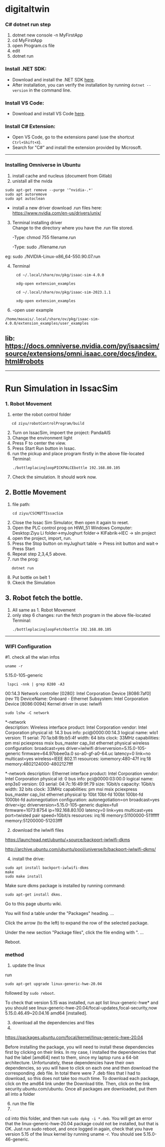 # digitaltwin

### C# dotnet run step
1. dotnet new console -n MyFirstApp
2. cd MyFirstApp
3. open Program.cs file
4. edit
5. dotnet run
   
### Install .NET SDK:

- Download and install the .NET SDK [here](https://dotnet.microsoft.com/download/dotnet).
- After installation, you can verify the installation by running `dotnet --version` in the command line.

### Install VS Code:

- Download and install VS Code [here](https://code.visualstudio.com/).

### Install C# Extension:

- Open VS Code, go to the extensions panel (use the shortcut `Ctrl+Shift+X`).
- Search for "C#" and install the extension provided by Microsoft.

-----------------------------------------------------------------------------------------------------------------------------------------------------------------
### Installing Omniverse in Ubuntu
1. install cache and nucleus (document from Gitlab)
2. unistall all the nvida
```
sudo apt-get remove --purge '^nvidia-.*'
sudo apt autoremove
sudo apt autoclean
```
- install a new driver
  download .run files here: https://www.nvidia.com/en-us/drivers/unix/
3. Terminal installing driver  
  Change to the directory where you have the .run file stored.  
  
    -Type: chmod 755 filename.run  

    -Type: sudo ./filename.run  

  eg: sudo ./NVIDIA-Linux-x86_64-550.90.07.run

  4. Terminal
```
     cd ~/.local/share/ov/pkg/isaac-sim-4.0.0
     
     xdg-open extension_examples
```
```
     cd ~/.local/share/ov/pkg/isaac-sim-2023.1.1
     
     xdg-open extension_examples
```
   6.  -open user example
  ```    
/home/masais/.local/share/ov/pkg/isaac-sim-4.0.0/extension_examples/user_examples
```

lib: https://docs.omniverse.nvidia.com/py/isaacsim/source/extensions/omni.isaac.core/docs/index.html#robots
-----------------------------------------------------------------------------------------------------------------------------------------------------------------
-----------------------------------------------------------------------------------------------------------------------------------------------------------------
# Run Simulation in IssacSim
### 1. Robot Movement
1. enter the robot control folder
```
   cd ziyu/robotControlProgram/build
   ```
2. Turn on IssacSim, impoert the project: PandaAIS
3. Change the environment light
4. Press F to center the view.
5. Press Start Run button in Issac.
6. run the pickup and place program firstly in the above file-located Terminal:
   ```
   ./bottleplacingloopPICKPALCEbottle 192.168.80.105

   ```
7. Check the simulation. It should work now.
## 2. Bottle Movement

1. file path:
   ```
   cd ziyu/CSCMQTTIssacSim
   ```
2. Close the Issac Sim Simulator, then open it again to reset.
3. Open the PLC control prog on HIWI_51 Windows Computer:
   	Desktop:Ziyu Li folder->myJoghurt folder-> KIFabrik->IEC -> sln project
4. open the project, import, run.
5. Press the Stop button on myJughurt table -> Press init button and wait-> Press Start 
6. Repeat step 2,3,4,5 above.
7. run the prog:
```
   dotnet run

   ```
8. Put bottle on belt 1
9. Ckeck the Simulation
## 3. Robot fetch the bottle.
1. All same as 1. Robot Movement
2. only step 6 changes: run the fetch program in the above file-located Terminal:
   ```
   ./bottleplacingloopFetchbottle 192.168.80.105

   ```


-----------------------------------------------------------------------------------------------------------------------------------------------------------------
### WIFI Configuration
#1. check all the wlan infos
```
uname -r
```
5.15.0-105-generic
```
 lspci -nnk | grep 0280 -A3
```
00:14.3 Network controller [0280]: Intel Corporation Device [8086:7af0] (rev 11)
	DeviceName: Onboard - Ethernet
	Subsystem: Intel Corporation Device [8086:0094]
	Kernel driver in use: iwlwifi
```
sudo lshw -C network
```
 *-network                 
       description: Wireless interface
       product: Intel Corporation
       vendor: Intel Corporation
       physical id: 14.3
       bus info: pci@0000:00:14.3
       logical name: wlo1
       version: 11
       serial: 70:1a:b8:9b:b5:4f
       width: 64 bits
       clock: 33MHz
       capabilities: pm msi pciexpress msix bus_master cap_list ethernet physical wireless
       configuration: broadcast=yes driver=iwlwifi driverversion=5.15.0-105-generic firmware=64.97bbee0a.0 so-a0-gf-a0-64.uc latency=0 link=no multicast=yes wireless=IEEE 802.11
       resources: iomemory:480-47f irq:18 memory:4802124000-4802127fff

       
  *-network
       description: Ethernet interface
       product: Intel Corporation
       vendor: Intel Corporation
       physical id: 0
       bus info: pci@0000:03:00.0
       logical name: enp3s0
       version: 03
       serial: 04:7c:16:49:9f:79
       size: 1Gbit/s
       capacity: 1Gbit/s
       width: 32 bits
       clock: 33MHz
       capabilities: pm msi msix pciexpress bus_master cap_list ethernet physical tp 10bt 10bt-fd 100bt 100bt-fd 1000bt-fd autonegotiation
       configuration: autonegotiation=on broadcast=yes driver=igc driverversion=5.15.0-105-generic duplex=full firmware=1073:8754 ip=192.168.80.100 latency=0 link=yes multicast=yes port=twisted pair speed=1Gbit/s
       resources: irq:16 memory:51100000-511fffff memory:51200000-51203fff


2. download the iwlwifi files
   
https://launchpad.net/ubuntu/+source/backport-iwlwifi-dkms

http://archive.ubuntu.com/ubuntu/pool/universe/b/backport-iwlwifi-dkms/

4. install the drive:
```
sudo apt install backport-iwlwifi-dkms
make
sudo make install
```

Make sure dkms package is installed by running command: 
```
sudo apt-get install dkms.
```
Go to this page ubuntu wiki.

You will find a table under the "Packages" heading. ...

Click the arrow (to the left) to expand the row of the selected package.

Under the new section "Package files", click the file ending with ". ...

Reboot.


### method
1. update the linux
   
run 
```
sudo apt-get upgrade linux-generic-hwe-20.04
```
 followed by 
 ```sudo reboot```.
 
 To check that version 5.15 was installed, run apt list linux-generic-hwe* and you should see linux-generic-hwe-20.04/focal-updates,focal-security,now 5.15.0.46.49~20.04.16 amd64 [installed].

3. download all the dependencies and files
4. 
https://packages.ubuntu.com/focal/kernel/linux-generic-hwe-20.04

Before installing the package, you will need to install these dependencies first by clicking on their links. In my case, I installed the dependencies that had the label [amd64] next to them, since my laptop runs a 64-bit architecture. Unfortunately, these dependencies have their own dependencies, so you will have to click on each one and then download the corresponding .deb file. In total there were 7 .deb files that I had to download, so this does not take too much time. To download each package, click on the amd64 link under the Download <package name> title. Then, click on the link security.ubuntu.com/ubuntu. Once all packages are downloaded, put them all into a folder


6. run the file
7. 
cd into this folder, and then run ```sudo dpkg -i *.deb```. You will get an error that the linux-generic-hwe-20.04 package could not be installed, but that is OK. Just run sudo reboot, and once logged in again, check that you have version 5.15 of the linux kernel by running uname -r. You should see 5.15.0-46-generic. 
